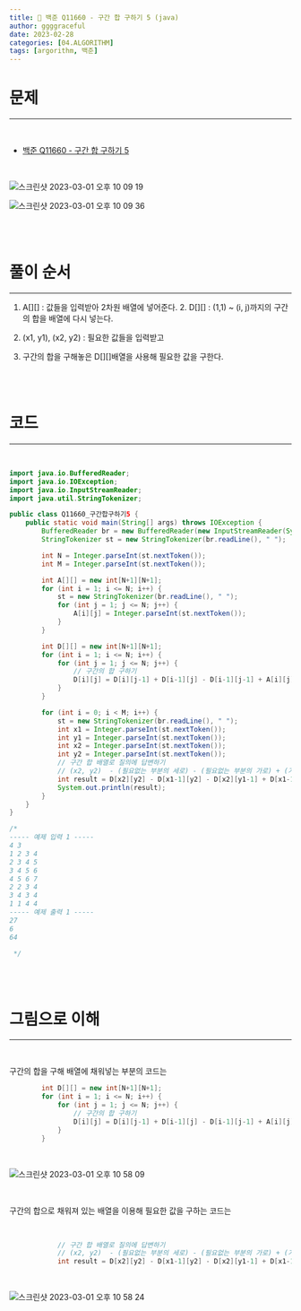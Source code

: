 ```yaml
---
title: 🐣 백준 Q11660 - 구간 합 구하기 5 (java)
author: ggggraceful
date: 2023-02-28
categories: [04.ALGORITHM]
tags: [argorithm, 백준]
---
```


# 문제

---

<br/>

- [백준 Q11660 - 구간 합 구하기 5](https://www.acmicpc.net/problem/11660)

<br/>

![스크린샷 2023-03-01 오후 10 09 19](https://user-images.githubusercontent.com/109974940/222148453-7cf64a3b-393f-48e5-a019-562ca140df1b.png)

![스크린샷 2023-03-01 오후 10 09 36](https://user-images.githubusercontent.com/109974940/222148464-182bd323-80cc-485e-ae33-12426b9266bc.png)

<br/>
<br/>

# 풀이 순서

---

1. A[][] : 값들을 입력받아 2차원 배열에 넣어준다.
   2. D[][] : (1,1) ~ (i, j)까지의 구간의 합을 배열에 다시 넣는다.

3. (x1, y1), (x2, y2) : 필요한 값들을 입력받고
4. 구간의 합을 구해놓은 D[][]배열을 사용해 필요한 값을 구한다.

<br/>
<br/>

# 코드

---

<br/>

```java
import java.io.BufferedReader;
import java.io.IOException;
import java.io.InputStreamReader;
import java.util.StringTokenizer;

public class Q11660_구간합구하기5 {
	public static void main(String[] args) throws IOException {
		BufferedReader br = new BufferedReader(new InputStreamReader(System.in));
		StringTokenizer st = new StringTokenizer(br.readLine(), " ");

		int N = Integer.parseInt(st.nextToken());
		int M = Integer.parseInt(st.nextToken());

		int A[][] = new int[N+1][N+1];
		for (int i = 1; i <= N; i++) {
			st = new StringTokenizer(br.readLine(), " ");
            for (int j = 1; j <= N; j++) {
                A[i][j] = Integer.parseInt(st.nextToken());
            }
		}

		int D[][] = new int[N+1][N+1];
        for (int i = 1; i <= N; i++) {
			for (int j = 1; j <= N; j++) {
				// 구간의 합 구하기
				D[i][j] = D[i][j-1] + D[i-1][j] - D[i-1][j-1] + A[i][j];
			}
		}

		for (int i = 0; i < M; i++) {
			st = new StringTokenizer(br.readLine(), " ");
			int x1 = Integer.parseInt(st.nextToken());
			int y1 = Integer.parseInt(st.nextToken());
			int x2 = Integer.parseInt(st.nextToken());
			int y2 = Integer.parseInt(st.nextToken());
			// 구간 합 배열로 질의에 답변하기
			// (x2, y2)  - (필요없는 부분의 세로) - (필요없는 부분의 가로) + (가로, 세로로 겹치는 부분)
			int result = D[x2][y2] - D[x1-1][y2] - D[x2][y1-1] + D[x1-1][y1-1];
			System.out.println(result);
		}
	}
}

/*
----- 예제 입력 1 -----
4 3
1 2 3 4
2 3 4 5
3 4 5 6
4 5 6 7
2 2 3 4
3 4 3 4
1 1 4 4
----- 예제 출력 1 -----
27
6
64

 */
```

<br/>
<br/>

# 그림으로 이해

---

<br/>

구간의 합을 구해 배열에 채워넣는 부분의 코드는

```java
		int D[][] = new int[N+1][N+1];
        for (int i = 1; i <= N; i++) {
			for (int j = 1; j <= N; j++) {
				// 구간의 합 구하기
				D[i][j] = D[i][j-1] + D[i-1][j] - D[i-1][j-1] + A[i][j];
			}
		}
```

<br/>

![스크린샷 2023-03-01 오후 10 58 09](https://user-images.githubusercontent.com/109974940/222161626-dfdb206c-d9ee-4414-afb6-c155073f888d.png)

<br/>

구간의 합으로 채워져 있는 배열을 이용해 
필요한 값을 구하는 코드는

<br/>

```java
			// 구간 합 배열로 질의에 답변하기
			// (x2, y2)  - (필요없는 부분의 세로) - (필요없는 부분의 가로) + (가로, 세로로 겹치는 부분)
			int result = D[x2][y2] - D[x1-1][y2] - D[x2][y1-1] + D[x1-1][y1-1];
```

<br/>

![스크린샷 2023-03-01 오후 10 58 24](https://user-images.githubusercontent.com/109974940/222161647-f949f224-bd63-48ca-a270-b32387a6cea6.png)

<br/>
<br/>

